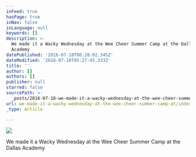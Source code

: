 ```yaml
---
inFeed: true
hasPage: true
inNav: false
inLanguage: null
keywords: []
description: >-
  We made it a Wacky Wednesday at the Wee Cheer Summer Camp at the Dallas
  Academy
datePublished: '2016-07-18T06:20:02.345Z'
dateModified: '2016-07-18T05:27:45.333Z'
title: ''
author: []
authors: []
publisher: null
starred: false
sourcePath: >-
  _posts/2016-07-18-we-made-it-a-wacky-wednesday-at-the-wee-cheer-summer-camp-at.md
url: we-made-it-a-wacky-wednesday-at-the-wee-cheer-summer-camp-at/index.html
_type: Article

---
```

![](https://the-grid-user-content.s3-us-west-2.amazonaws.com/2b7c30a4-b555-4307-9c73-0f750df263a1.jpg)

We made it a Wacky Wednesday at the Wee Cheer Summer Camp at the Dallas Academy